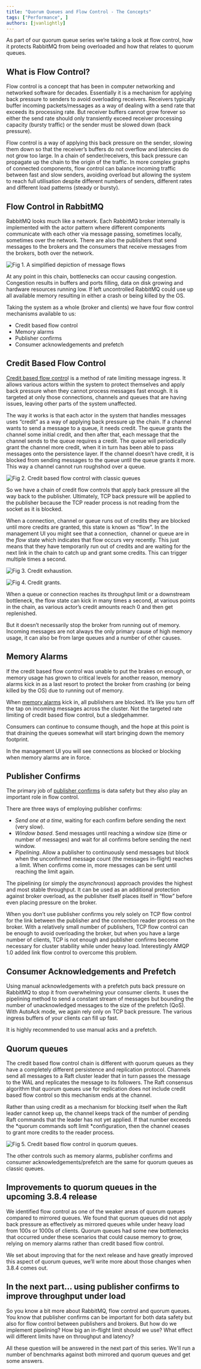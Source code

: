 ```yaml
---
title: "Quorum Queues and Flow Control - The Concepts"
tags: ["Performance", ]
authors: [jvanlightly]
---
```


As part of our quorum queue series we’re taking a look at flow control, how it protects RabbitMQ from being overloaded and how that relates to quorum queues.

## What is Flow Control?

Flow control is a concept that has been in computer networking and networked software for decades. Essentially it is a mechanism for applying back pressure to senders to avoid overloading receivers. Receivers typically buffer incoming packets/messages as a way of dealing with a send rate that exceeds its processing rate. But receiver buffers cannot grow forever so either the send rate should only transiently exceed receiver processing capacity (bursty traffic) or the sender must be slowed down (back pressure).

Flow control is a way of applying this back pressure on the sender, slowing them down so that the receiver’s buffers do not overflow and latencies do not grow too large. In a chain of sender/receivers, this back pressure can propagate up the chain to the origin of the traffic. In more complex graphs of connected components, flow control can balance incoming traffic between fast and slow senders, avoiding overload but allowing the system to reach full utilisation despite different numbers of senders, different rates and different load patterns (steady or bursty).

<!-- truncate -->

## Flow Control in RabbitMQ

RabbitMQ looks much like a network. Each RabbitMQ broker internally is implemented with the actor pattern where different components communicate with each other via message passing, sometimes locally, sometimes over the network. There are also the publishers that send messages to the brokers and the consumers that receive messages from the brokers, both over the network.

![Fig 1. A simplified depiction of message flows](network-of-actors.png)

At any point in this chain, bottlenecks can occur causing congestion. Congestion results in buffers and ports filling, data on disk growing and hardware resources running low. If left uncontrolled RabbitMQ could use up all available memory resulting in either a crash or being killed by the OS.

Taking the system as a whole (broker and clients) we have four flow control mechanisms available to us:

* Credit based flow control
* Memory alarms
* Publisher confirms
* Consumer acknowledgements and prefetch

## Credit Based Flow Control

[Credit based flow contro](https://www.rabbitmq.com/flow-control.html)l is a method of rate limiting message ingress. It allows various actors within the system to protect themselves and apply back pressure when they cannot process messages fast enough. It is targeted at only those connections, channels and queues that are having issues, leaving other parts of the system unaffected.

The way it works is that each actor in the system that handles messages uses “credit” as a way of applying back pressure up the chain. If a channel wants to send a message to a queue, it needs credit. The queue grants the channel some initial credit, and then after that, each message that the channel sends to the queue requires a credit. The queue will periodically grant the channel more credit, when it in turn has been able to pass messages onto the persistence layer. If the channel doesn’t have credit, it is blocked from sending messages to the queue until the queue grants it more. This way a channel cannot run roughshod over a queue.

![Fig 2. Credit based flow control with classic queues](credit-flow.png)

So we have a chain of credit flow controls that apply back pressure all the way back to the publisher. Ultimately, TCP back pressure will be applied to the publisher because the TCP reader process is not reading from the socket as it is blocked.

When a connection, channel or queue runs out of credits they are blocked until more credits are granted, this state is known as “flow”. In the management UI you might see that a connection,  channel or queue are in the *flow* state which indicates that flow occurs very recently. This just means that they have temporarily run out of credits and are waiting for the next link in the chain to catch up and grant some credits. This can trigger multiple times a second.

![Fig 3. Credit exhaustion.](credit-flow-enter-flow.png)

![Fig 4. Credit grants.](credit-flow-exit-flow.png)

When a queue or connection reaches its throughput limit or a downstream bottleneck, the flow state can kick in many times a second, at various points in the chain, as various actor’s credit amounts reach 0 and then get replenished. 

But it doesn’t necessarily stop the broker from running out of memory. Incoming messages are not always the only primary cause of high memory usage, it can also be from large queues and a number of other causes.

## Memory Alarms

If the credit based flow control was unable to put the brakes on enough, or memory usage has grown to critical levels for another reason, memory alarms kick in as a last resort to protect the broker from crashing (or being killed by the OS) due to running out of memory.

When [memory alarms](https://www.rabbitmq.com/memory.html) kick in, all publishers are blocked. It’s like you turn off the tap on incoming messages across the cluster. Not the targeted rate limiting of credit based flow control, but a sledgehammer. 

Consumers can continue to consume though, and the hope at this point is that draining the queues somewhat will start bringing down the memory footprint.

In the management UI you will see connections as blocked or blocking when memory alarms are in force.

## Publisher Confirms

The primary job of [publisher confirms](https://www.rabbitmq.com/confirms.html) is data safety but they also play an important role in flow control. 

There are three ways of employing publisher confirms:

* *Send one at a time*, waiting for each confirm before sending the next (very slow).
* *Window based*. Send messages until reaching a window size (time or number of messages) and wait for all confirms before sending the next window.
* *Pipelining*. Allow a publisher to continuously send messages but block when the unconfirmed message count (the messages in-flight) reaches a limit. When confirms come in, more messages can be sent until reaching the limit again. 

The pipelining (or simply the *asynchronous*) approach provides the highest and most stable throughput. It can be used as an additional protection against broker overload, as the publisher itself places itself in “flow” before even placing pressure on the broker.

When you don’t use publisher confirms you rely solely on TCP flow control for the link between the publisher and the connection reader process on the broker. With a relatively small number of publishers, TCP flow control can be enough to avoid overloading the broker, but when you have a large number of clients, TCP is not enough and publisher confirms become necessary for cluster stability while under heavy load. Interestingly AMQP 1.0 added link flow control to overcome this problem.

## Consumer Acknowledgements and Prefetch

Using manual acknowledgements with a prefetch puts back pressure on RabbitMQ to stop it from overwhelming your consumer clients. It uses the pipelining method to send a constant stream of messages but bounding the number of unacknowledged messages to the size of the prefetch (QoS). With AutoAck mode, we again rely only on TCP back pressure. The various ingress buffers of your clients can fill up fast. 

It is highly recommended to use manual acks and a prefetch.

## Quorum queues

The credit based flow control chain is different with quorum queues as they have a completely different persistence and replication protocol. Channels send all messages to a Raft cluster leader that in turn passes the message to the WAL and replicates the message to its followers. The Raft consensus algorithm that quorum queues use for replication does not include credit based flow control so this mechanism ends at the channel. 

Rather than using credit as a mechanism for blocking itself when the Raft leader cannot keep up, the channel keeps track of the number of pending Raft commands that the leader has not yet applied. If that number exceeds the *quorum commands soft limit *configuration, then the channel ceases to grant more credits to the reader process.

![Fig 5. Credit based flow control in quorum queues.](credit-flow-quorum-queue.png)

The other controls such as memory alarms, publisher confirms and consumer acknowledgements/prefetch are the same for quorum queues as classic queues. 

## Improvements to quorum queues in the upcoming 3.8.4 release

We identified flow control as one of the weaker areas of quorum queues compared to mirrored queues. We found that quorum queues did not apply back pressure as effectively as mirrored queues while under heavy load from 100s or 1000s of clients. Quorum queues had some new bottlenecks that occurred under these scenarios that could cause memory to grow, relying on memory alarms rather than credit based flow control.

We set about improving that for the next release and have greatly improved this aspect of quorum queues, we’ll write more about those changes when 3.8.4 comes out.

## In the next part… using publisher confirms to improve throughput under load

So you know a bit more about RabbitMQ, flow control and quorum queues. You know that publisher confirms can be important for both data safety but also for flow control between publishers and brokers. But how do we implement pipelining? How big an in-flight limit should we use? What effect will different limits have on throughput and latency?

All these question will be answered in the next part of this series. We'll run a number of benchmarks against both mirrored and quorum queues and get some answers.
